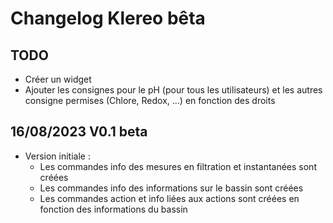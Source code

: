 # Changelog Klereo bêta

## TODO
- Créer un widget
- Ajouter les consignes pour le pH (pour tous les utilisateurs) et les autres consigne permises (Chlore, Redox, ...) en fonction des droits

## 16/08/2023 V0.1 beta
- Version initiale :
  - Les commandes info des mesures en filtration et instantanées sont créées
  - Les commandes info des informations sur le bassin sont créées
  - Les commandes action et info liées aux actions sont créées en fonction des informations du bassin
